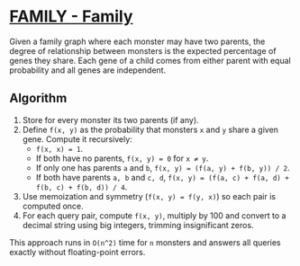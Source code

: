 # [FAMILY - Family](https://www.spoj.com/problems/FAMILY/)

Given a family graph where each monster may have two parents, the degree of
relationship between monsters is the expected percentage of genes they share.
Each gene of a child comes from either parent with equal probability and all
genes are independent.

## Algorithm

1. Store for every monster its two parents (if any).
2. Define `f(x, y)` as the probability that monsters `x` and `y` share a given
   gene. Compute it recursively:
   - `f(x, x) = 1`.
   - If both have no parents, `f(x, y) = 0` for `x ≠ y`.
   - If only one has parents `a` and `b`, `f(x, y) = (f(a, y) + f(b, y)) / 2`.
   - If both have parents `a, b` and `c, d`,
     `f(x, y) = (f(a, c) + f(a, d) + f(b, c) + f(b, d)) / 4`.
3. Use memoization and symmetry (`f(x, y) = f(y, x)`) so each pair is computed
   once.
4. For each query pair, compute `f(x, y)`, multiply by 100 and convert to a
   decimal string using big integers, trimming insignificant zeros.

This approach runs in `O(n^2)` time for `n` monsters and answers all queries
exactly without floating-point errors.
